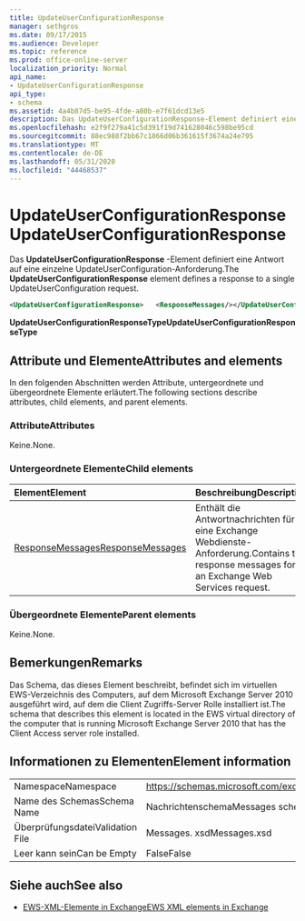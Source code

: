 ```yaml
---
title: UpdateUserConfigurationResponse
manager: sethgros
ms.date: 09/17/2015
ms.audience: Developer
ms.topic: reference
ms.prod: office-online-server
localization_priority: Normal
api_name:
- UpdateUserConfigurationResponse
api_type:
- schema
ms.assetid: 4a4b87d5-be95-4fde-a80b-e7f61dcd13e5
description: Das UpdateUserConfigurationResponse-Element definiert eine Antwort auf eine einzelne UpdateUserConfiguration-Anforderung.
ms.openlocfilehash: e2f9f279a41c5d391f19d741628046c598be95cd
ms.sourcegitcommit: 88ec988f2bb67c1866d06b361615f3674a24e795
ms.translationtype: MT
ms.contentlocale: de-DE
ms.lasthandoff: 05/31/2020
ms.locfileid: "44468537"
---
```

# <a name="updateuserconfigurationresponse"></a><span data-ttu-id="484ca-103">UpdateUserConfigurationResponse</span><span class="sxs-lookup"><span data-stu-id="484ca-103">UpdateUserConfigurationResponse</span></span>

<span data-ttu-id="484ca-104">Das **UpdateUserConfigurationResponse** -Element definiert eine Antwort auf eine einzelne UpdateUserConfiguration-Anforderung.</span><span class="sxs-lookup"><span data-stu-id="484ca-104">The **UpdateUserConfigurationResponse** element defines a response to a single UpdateUserConfiguration request.</span></span> 
  
```xml
<UpdateUserConfigurationResponse>   <ResponseMessages/></UpdateUserConfigurationResponse>
```

 <span data-ttu-id="484ca-105">**UpdateUserConfigurationResponseType**</span><span class="sxs-lookup"><span data-stu-id="484ca-105">**UpdateUserConfigurationResponseType**</span></span>
## <a name="attributes-and-elements"></a><span data-ttu-id="484ca-106">Attribute und Elemente</span><span class="sxs-lookup"><span data-stu-id="484ca-106">Attributes and elements</span></span>

<span data-ttu-id="484ca-107">In den folgenden Abschnitten werden Attribute, untergeordnete und übergeordnete Elemente erläutert.</span><span class="sxs-lookup"><span data-stu-id="484ca-107">The following sections describe attributes, child elements, and parent elements.</span></span>
  
### <a name="attributes"></a><span data-ttu-id="484ca-108">Attribute</span><span class="sxs-lookup"><span data-stu-id="484ca-108">Attributes</span></span>

<span data-ttu-id="484ca-109">Keine.</span><span class="sxs-lookup"><span data-stu-id="484ca-109">None.</span></span>
  
### <a name="child-elements"></a><span data-ttu-id="484ca-110">Untergeordnete Elemente</span><span class="sxs-lookup"><span data-stu-id="484ca-110">Child elements</span></span>

|<span data-ttu-id="484ca-111">**Element**</span><span class="sxs-lookup"><span data-stu-id="484ca-111">**Element**</span></span>|<span data-ttu-id="484ca-112">**Beschreibung**</span><span class="sxs-lookup"><span data-stu-id="484ca-112">**Description**</span></span>|
|:-----|:-----|
|[<span data-ttu-id="484ca-113">ResponseMessages</span><span class="sxs-lookup"><span data-stu-id="484ca-113">ResponseMessages</span></span>](responsemessages.md) <br/> |<span data-ttu-id="484ca-114">Enthält die Antwortnachrichten für eine Exchange Webdienste-Anforderung.</span><span class="sxs-lookup"><span data-stu-id="484ca-114">Contains the response messages for an Exchange Web Services request.</span></span>  <br/> |
   
### <a name="parent-elements"></a><span data-ttu-id="484ca-115">Übergeordnete Elemente</span><span class="sxs-lookup"><span data-stu-id="484ca-115">Parent elements</span></span>

<span data-ttu-id="484ca-116">Keine.</span><span class="sxs-lookup"><span data-stu-id="484ca-116">None.</span></span>
  
## <a name="remarks"></a><span data-ttu-id="484ca-117">Bemerkungen</span><span class="sxs-lookup"><span data-stu-id="484ca-117">Remarks</span></span>

<span data-ttu-id="484ca-118">Das Schema, das dieses Element beschreibt, befindet sich im virtuellen EWS-Verzeichnis des Computers, auf dem Microsoft Exchange Server 2010 ausgeführt wird, auf dem die Client Zugriffs-Server Rolle installiert ist.</span><span class="sxs-lookup"><span data-stu-id="484ca-118">The schema that describes this element is located in the EWS virtual directory of the computer that is running Microsoft Exchange Server 2010 that has the Client Access server role installed.</span></span>
  
## <a name="element-information"></a><span data-ttu-id="484ca-119">Informationen zu Elementen</span><span class="sxs-lookup"><span data-stu-id="484ca-119">Element information</span></span>

|||
|:-----|:-----|
|<span data-ttu-id="484ca-120">Namespace</span><span class="sxs-lookup"><span data-stu-id="484ca-120">Namespace</span></span>  <br/> |https://schemas.microsoft.com/exchange/services/2006/messages  <br/> |
|<span data-ttu-id="484ca-121">Name des Schemas</span><span class="sxs-lookup"><span data-stu-id="484ca-121">Schema Name</span></span>  <br/> |<span data-ttu-id="484ca-122">Nachrichtenschema</span><span class="sxs-lookup"><span data-stu-id="484ca-122">Messages schema</span></span>  <br/> |
|<span data-ttu-id="484ca-123">Überprüfungsdatei</span><span class="sxs-lookup"><span data-stu-id="484ca-123">Validation File</span></span>  <br/> |<span data-ttu-id="484ca-124">Messages. xsd</span><span class="sxs-lookup"><span data-stu-id="484ca-124">Messages.xsd</span></span>  <br/> |
|<span data-ttu-id="484ca-125">Leer kann sein</span><span class="sxs-lookup"><span data-stu-id="484ca-125">Can be Empty</span></span>  <br/> |<span data-ttu-id="484ca-126">False</span><span class="sxs-lookup"><span data-stu-id="484ca-126">False</span></span>  <br/> |
   
## <a name="see-also"></a><span data-ttu-id="484ca-127">Siehe auch</span><span class="sxs-lookup"><span data-stu-id="484ca-127">See also</span></span>



- [<span data-ttu-id="484ca-128">EWS-XML-Elemente in Exchange</span><span class="sxs-lookup"><span data-stu-id="484ca-128">EWS XML elements in Exchange</span></span>](ews-xml-elements-in-exchange.md)

